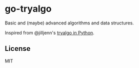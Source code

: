 # go-tryalgo

Basic and (maybe) advanced algorithms and data structures.

Inspired from @jilljenn's [tryalgo in Python](https://github.com/jilljenn/tryalgo).

## License

MIT
